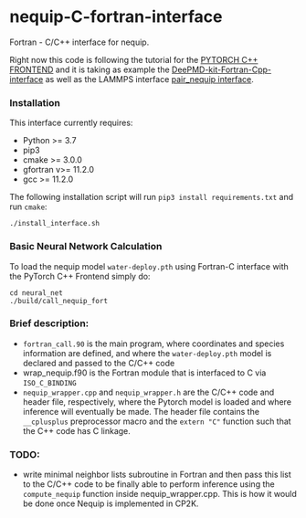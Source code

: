 # nequip-C-fortran-interface
Fortran - C/C++ interface for nequip.

Right now this code is following the tutorial for the [PYTORCH C++ FRONTEND](https://pytorch.org/tutorials/advanced/cpp_frontend.html) and it is taking as example the [DeePMD-kit-Fortran-Cpp-interface](https://github.com/Cloudac7/DeePMD-kit-Fortran-Cpp-interface) as well as the LAMMPS interface [pair_nequip interface](https://github.com/mir-group/pair_nequip).

### Installation
This interface currently requires:
* Python >= 3.7
* pip3
* cmake >= 3.0.0
* gfortran v>= 11.2.0
* gcc >= 11.2.0

The following installation script will run `pip3 install requirements.txt` and run `cmake`:
```
./install_interface.sh
```
### Basic Neural Network Calculation
To load the nequip model `water-deploy.pth` using Fortran-C interface with the PyTorch C++ Frontend simply do: 
```
cd neural_net
./build/call_nequip_fort
```

### Brief description:
* `fortran_call.90` is the main program, where coordinates and species information are defined, and where the `water-deploy.pth` model is declared and passed to the C/C++ code
* wrap_nequip.f90 is the Fortran module that is interfaced to C via `ISO_C_BINDING`
* `nequip_wrapper.cpp` and `nequip_wrapper.h` are the C/C++ code and header file, respectively, where the Pytorch model is loaded and where inference will eventually be made. The header file contains the `__cplusplus` preprocessor macro and the `extern "C"` function such that the C++ code has C linkage.

### TODO:
* write minimal neighbor lists subroutine in Fortran and then pass this list to the C/C++ code to be finally able to perform inference using the `compute_nequip` function inside nequip_wrapper.cpp. This is how it would be done once Nequip is implemented in CP2K.
